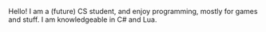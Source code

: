 Hello! I am a (future) CS student, and enjoy programming, mostly for games and stuff.
I am knowledgeable in C# and Lua.

<!---
Roly-Yuva/Roly-Yuva is a ✨ special ✨ repository because its `README.md` (this file) appears on your GitHub profile.
You can click the Preview link to take a look at your changes.
--->
